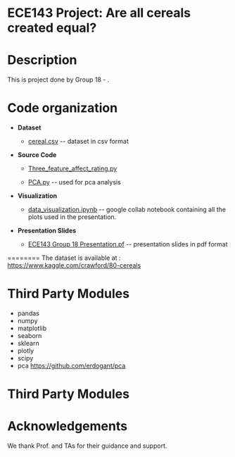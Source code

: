# ECE143 Project: Are all cereals created equal?

Description
===========
This is project done by Group 18 - .

Code organization
=================

 * **Dataset**
   * [cereal.csv](./Dataset/cereal.csv) -- dataset in csv format
   
 * **Source Code**
   * [Three_feature_affect_rating.py](./Source%20Code/Three_feature_affect_rating.py)
   
   * [PCA.py](./Source%20Code/PCA.py) -- used for pca analysis
 * **Visualization**
    * [data_visualization.ipynb](./Visualizatoin/data_visualisation.ipynb) -- google collab notebook containing all the plots used in the presentation.
  
 * **Presentation Slides**
    * [ECE143 Group 18 Presentation.pf](./Presentation%20Slides/ECE143%20Group%2018%20Presentation.pdf) -- presentation slides in pdf format
 
========
The dataset is available at : https://www.kaggle.com/crawford/80-cereals


Third Party Modules
================
* pandas
* numpy
* matplotlib
* seaborn
* sklearn
* plotly
* scipy
* pca https://github.com/erdogant/pca

Third Party Modules
================

Acknowledgements
================
We thank Prof.  and TAs for their guidance and support.

